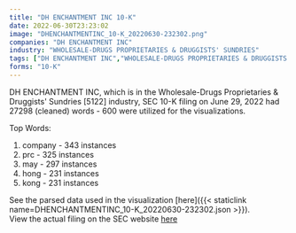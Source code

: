 ```yaml
---
title: "DH ENCHANTMENT INC 10-K"
date: 2022-06-30T23:23:02
image: "DHENCHANTMENTINC_10-K_20220630-232302.png"
companies: "DH ENCHANTMENT INC"
industry: "WHOLESALE-DRUGS PROPRIETARIES & DRUGGISTS' SUNDRIES"
tags: ["DH ENCHANTMENT INC","WHOLESALE-DRUGS PROPRIETARIES & DRUGGISTS' SUNDRIES","06-29-2022","10-K"]
forms: "10-K"
---
```

DH ENCHANTMENT INC, which is in the Wholesale-Drugs Proprietaries & Druggists' Sundries [5122] industry, SEC 10-K filing on June 29, 2022 had 27298 (cleaned) words - 600 were utilized for the visualizations.

Top Words:
1. company - 343 instances
2. prc - 325 instances
3. may - 297 instances
4. hong - 231 instances
5. kong - 231 instances


See the parsed data used in the visualization [here]({{< staticlink name=DHENCHANTMENTINC_10-K_20220630-232302.json >}}).  
View the actual filing on the SEC website [here](https://www.sec.gov/Archives/edgar/data/1300781/0001683168-22-004668.txt)